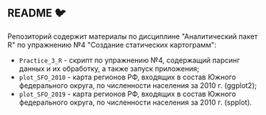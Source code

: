 ## README :bird:

Репозиторий содержит материалы по дисциплине "Аналитический пакет R" по упражнению №4 "Создание статических картограмм":

* ```Practice_3_R``` - скрипт по упражнению №4, содержащий парсинг данных и их обработку, а также запуск приложения;
* ```plot_SFO_2010``` -  карта регионов РФ, входящих в состав Южного федерального округа, по численности населения за 2010 г. (ggplot2);
* ```plot_SFO_2019``` - карта регионов РФ, входящих в состав Южного федерального округа, по численности населения за 2010 г. (spplot).
